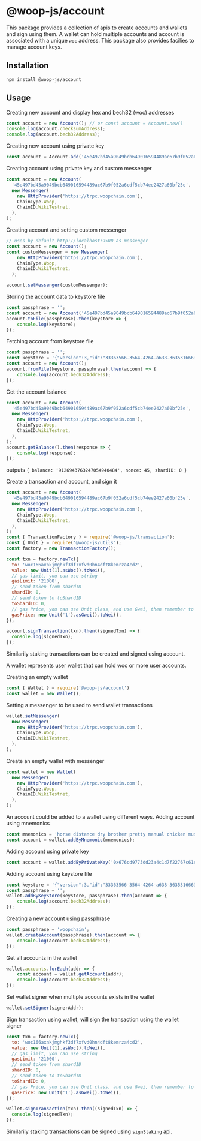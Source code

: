 # @woop-js/account

This package provides a collection of apis to create accounts and wallets and sign using them. A wallet can hold multiple accounts and account is associated with a unique `woc` address. This package also provides facilies to manage account keys.

## Installation

```
npm install @woop-js/account
```

## Usage

Creating new account and display hex and bech32 (woc) addresses 
```javascript
const account = new Account(); // or const account = Account.new()
console.log(account.checksumAddress);
console.log(account.bech32Address);
```

Creating new account using private key
```javascript
const account = Account.add('45e497bd45a9049bcb649016594489ac67b9f052a6cdf5cb74ee2427a60bf25e');
```

Creating account using private key and custom messenger
```javascript
const account = new Account(
  '45e497bd45a9049bcb649016594489ac67b9f052a6cdf5cb74ee2427a60bf25e',
  new Messenger(
    new HttpProvider('https://trpc.woopchain.com'),
    ChainType.Woop,
    ChainID.WikiTestnet,
  ),
);
```

Creating account and setting custom messenger
```javascript
// uses by default http://localhost:9500 as messenger
const account = new Account();
const customMessenger = new Messenger(
    new HttpProvider('https://trpc.woopchain.com'),
    ChainType.Woop,
    ChainID.WikiTestnet,
  );

account.setMessenger(customMessenger);
```

Storing the account data to keystore file
```javascript
const passphrase = '';
const account = new Account('45e497bd45a9049bcb649016594489ac67b9f052a6cdf5cb74ee2427a60bf25e');
account.toFile(passphrase).then(keystore => {
    console.log(keystore);
});
```

Fetching account from keystore file
```javascript
const passphrase = '';
const keystore = '{"version":3,"id":"33363566-3564-4264-a638-363531666335","address":"7c41e0668b551f4f902cfaec05b5bdca68b124ce","crypto":{"ciphertext":"9b09380afb742838b32d9afc0ec1a3df35dbd7a41e3a160d08c07a4d0e79b855","cipherparams":{"iv":"1cd0e0522260eef055b9170f4825f4a0"},"cipher":"aes-128-ctr","kdf":"scrypt","kdfparams":{"salt":"bf35e36c45cccefcef73a4c900f41c682c94c28630d94d2d1f764760d245f30b","n":8192,"r":8,"p":1,"dklen":32},"mac":"25b4442972356bea02af57eba3b87803086d90b5e7657a57b528b89b1aa25f2f"}}';
const account = new Account();
account.fromFile(keystore, passphrase).then(account => {
    console.log(account.bech32Address);
});
```

Get the account balance
```javascript
const account = new Account(
  '45e497bd45a9049bcb649016594489ac67b9f052a6cdf5cb74ee2427a60bf25e',
  new Messenger(
    new HttpProvider('https://trpc.woopchain.com'),
    ChainType.Woop,
    ChainID.WikiTestnet,
  ),
);
account.getBalance().then(response => {
    console.log(response);
});
```
outputs `{ balance: '9126943763247054940484', nonce: 45, shardID: 0 }`

Create a transaction and account, and sign it
```javascript
const account = new Account(
  '45e497bd45a9049bcb649016594489ac67b9f052a6cdf5cb74ee2427a60bf25e',
  new Messenger(
    new HttpProvider('https://trpc.woopchain.com'),
    ChainType.Woop,
    ChainID.WikiTestnet,
  ),
);
const { TransactionFactory } = require('@woop-js/transaction');
const { Unit } = require('@woop-js/utils');
const factory = new TransactionFactory();

const txn = factory.newTx({
  to: 'woc166axnkjmghkf3df7xfvd0hn4dft8kemrza4cd2',
  value: new Unit(1).asWoc().toWei(),
  // gas limit, you can use string
  gasLimit: '21000',
  // send token from shardID
  shardID: 0,
  // send token to toShardID
  toShardID: 0,
  // gas Price, you can use Unit class, and use Gwei, then remember to use toWei(), which will be transformed to BN
  gasPrice: new Unit('1').asGwei().toWei(),
});

account.signTransaction(txn).then((signedTxn) => {
  console.log(signedTxn);
});
```

Similarily staking transactions can be created and signed using account.

A wallet represents user wallet that can hold woc or more user accounts.

Creating an empty wallet
```javascript
const { Wallet } = require('@woop-js/account')
const wallet = new Wallet();
```

Setting a messenger to be used to send wallet transactions
```javascript
wallet.setMessenger(
  new Messenger(
    new HttpProvider('https://trpc.woopchain.com'),
    ChainType.Woop,
    ChainID.WikiTestnet,
  ),
);
```

Create an empty wallet with messenger
```javascript
const wallet = new Wallet(
  new Messenger(
    new HttpProvider('https://trpc.woopchain.com'),
    ChainType.Woop,
    ChainID.WikiTestnet,
  ),
);
```

An account could be added to a wallet using different ways. Adding account using mnemonics
```javascript
const mnemonics = 'horse distance dry brother pretty manual chicken mushroom town swim prize clutch';
const account = wallet.addByMnemonic(mnemonics);
```

Adding account using private key
```javascript
const account = wallet.addByPrivateKey('0x676cd9773dd23a4c1d7f22767c61c7b6723cc6be37b078545f6e0e91433a23dd')
```

Adding account using keystore file
```javascript
const keystore = '{"version":3,"id":"33363566-3564-4264-a638-363531666335","address":"7c41e0668b551f4f902cfaec05b5bdca68b124ce","crypto":{"ciphertext":"9b09380afb742838b32d9afc0ec1a3df35dbd7a41e3a160d08c07a4d0e79b855","cipherparams":{"iv":"1cd0e0522260eef055b9170f4825f4a0"},"cipher":"aes-128-ctr","kdf":"scrypt","kdfparams":{"salt":"bf35e36c45cccefcef73a4c900f41c682c94c28630d94d2d1f764760d245f30b","n":8192,"r":8,"p":1,"dklen":32},"mac":"25b4442972356bea02af57eba3b87803086d90b5e7657a57b528b89b1aa25f2f"}}';
const passphrase = '';
wallet.addByKeyStore(keystore, passphrase).then(account => {
    console.log(account.bech32Address);
});
```

Creating a new account using passphrase
```javascript
const passphrase = 'woopchain';
wallet.createAccount(passphrase).then(account => {
    console.log(account.bech32Address);
});
```

Get all accounts in the wallet
```javascript
wallet.accounts.forEach(addr => {
    const account = wallet.getAccount(addr);
    console.log(account.bech32Address);
});
```

Set wallet signer when multiple accounts exists in the wallet
```javascript
wallet.setSigner(signerAddr);
```

Sign transaction using wallet, will sign the transaction using the wallet signer
```javascript
const txn = factory.newTx({
  to: 'woc166axnkjmghkf3df7xfvd0hn4dft8kemrza4cd2',
  value: new Unit(1).asWoc().toWei(),
  // gas limit, you can use string
  gasLimit: '21000',
  // send token from shardID
  shardID: 0,
  // send token to toShardID
  toShardID: 0,
  // gas Price, you can use Unit class, and use Gwei, then remember to use toWei(), which will be transformed to BN
  gasPrice: new Unit('1').asGwei().toWei(),
});

wallet.signTransaction(txn).then((signedTxn) => {
  console.log(signedTxn);
});
```

Similarily staking transactions can be signed using `signStaking` api.